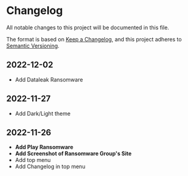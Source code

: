 # Changelog

All notable changes to this project will be documented in this file.

The format is based on [Keep a Changelog](https://keepachangelog.com/en/1.0.0/),
and this project adheres to [Semantic Versioning](https://semver.org/spec/v2.0.0.html).

## 2022-12-02 

* Add Dataleak Ransomware

## 2022-11-27

* Add Dark/Light theme

## 2022-11-26

* **Add Play Ransomware**
* **Add Screenshot of Ransomware Group's Site**
* Add top menu 
* Add Changelog in top menu 
